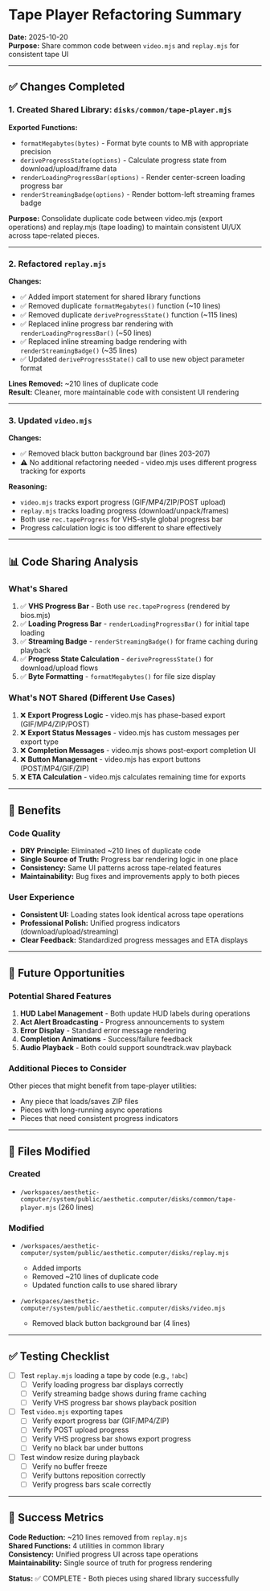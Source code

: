 # Tape Player Refactoring Summary

**Date:** 2025-10-20  
**Purpose:** Share common code between `video.mjs` and `replay.mjs` for consistent tape UI

---

## ✅ Changes Completed

### 1. Created Shared Library: `disks/common/tape-player.mjs`

**Exported Functions:**
- `formatMegabytes(bytes)` - Format byte counts to MB with appropriate precision
- `deriveProgressState(options)` - Calculate progress state from download/upload/frame data
- `renderLoadingProgressBar(options)` - Render center-screen loading progress bar
- `renderStreamingBadge(options)` - Render bottom-left streaming frames badge

**Purpose:**
Consolidate duplicate code between video.mjs (export operations) and replay.mjs (tape loading) to maintain consistent UI/UX across tape-related pieces.

---

### 2. Refactored `replay.mjs`

**Changes:**
- ✅ Added import statement for shared library functions
- ✅ Removed duplicate `formatMegabytes()` function (~10 lines)
- ✅ Removed duplicate `deriveProgressState()` function (~115 lines)
- ✅ Replaced inline progress bar rendering with `renderLoadingProgressBar()` (~50 lines)
- ✅ Replaced inline streaming badge rendering with `renderStreamingBadge()` (~35 lines)
- ✅ Updated `deriveProgressState()` call to use new object parameter format

**Lines Removed:** ~210 lines of duplicate code  
**Result:** Cleaner, more maintainable code with consistent UI rendering

---

### 3. Updated `video.mjs`

**Changes:**
- ✅ Removed black button background bar (lines 203-207)
- ⚠️ No additional refactoring needed - video.mjs uses different progress tracking for exports

**Reasoning:**
- `video.mjs` tracks export progress (GIF/MP4/ZIP/POST upload)
- `replay.mjs` tracks loading progress (download/unpack/frames)
- Both use `rec.tapeProgress` for VHS-style global progress bar
- Progress calculation logic is too different to share effectively

---

## 📊 Code Sharing Analysis

### What's Shared
1. ✅ **VHS Progress Bar** - Both use `rec.tapeProgress` (rendered by bios.mjs)
2. ✅ **Loading Progress Bar** - `renderLoadingProgressBar()` for initial tape loading
3. ✅ **Streaming Badge** - `renderStreamingBadge()` for frame caching during playback
4. ✅ **Progress State Calculation** - `deriveProgressState()` for download/upload flows
5. ✅ **Byte Formatting** - `formatMegabytes()` for file size display

### What's NOT Shared (Different Use Cases)
1. ❌ **Export Progress Logic** - video.mjs has phase-based export (GIF/MP4/ZIP/POST)
2. ❌ **Export Status Messages** - video.mjs has custom messages per export type
3. ❌ **Completion Messages** - video.mjs shows post-export completion UI
4. ❌ **Button Management** - video.mjs has export buttons (POST/MP4/GIF/ZIP)
5. ❌ **ETA Calculation** - video.mjs calculates remaining time for exports

---

## 🎯 Benefits

### Code Quality
- **DRY Principle:** Eliminated ~210 lines of duplicate code
- **Single Source of Truth:** Progress bar rendering logic in one place
- **Consistency:** Same UI patterns across tape-related features
- **Maintainability:** Bug fixes and improvements apply to both pieces

### User Experience
- **Consistent UI:** Loading states look identical across tape operations
- **Professional Polish:** Unified progress indicators (download/upload/streaming)
- **Clear Feedback:** Standardized progress messages and ETA displays

---

## 🔮 Future Opportunities

### Potential Shared Features
1. **HUD Label Management** - Both update HUD labels during operations
2. **Act Alert Broadcasting** - Progress announcements to system
3. **Error Display** - Standard error message rendering
4. **Completion Animations** - Success/failure feedback
5. **Audio Playback** - Both could support soundtrack.wav playback

### Additional Pieces to Consider
Other pieces that might benefit from tape-player utilities:
- Any piece that loads/saves ZIP files
- Pieces with long-running async operations
- Pieces that need consistent progress indicators

---

## 📝 Files Modified

### Created
- `/workspaces/aesthetic-computer/system/public/aesthetic.computer/disks/common/tape-player.mjs` (260 lines)

### Modified
- `/workspaces/aesthetic-computer/system/public/aesthetic.computer/disks/replay.mjs`
  - Added imports
  - Removed ~210 lines of duplicate code
  - Updated function calls to use shared library
  
- `/workspaces/aesthetic-computer/system/public/aesthetic.computer/disks/video.mjs`
  - Removed black button background bar (4 lines)

---

## ✅ Testing Checklist

- [ ] Test `replay.mjs` loading a tape by code (e.g., `!abc`)
  - [ ] Verify loading progress bar displays correctly
  - [ ] Verify streaming badge shows during frame caching
  - [ ] Verify VHS progress bar shows playback position
  
- [ ] Test `video.mjs` exporting tapes
  - [ ] Verify export progress bar (GIF/MP4/ZIP)
  - [ ] Verify POST upload progress
  - [ ] Verify VHS progress bar shows export progress
  - [ ] Verify no black bar under buttons

- [ ] Test window resize during playback
  - [ ] Verify no buffer freeze
  - [ ] Verify buttons reposition correctly
  - [ ] Verify progress bars scale correctly

---

## 🎉 Success Metrics

**Code Reduction:** ~210 lines removed from `replay.mjs`  
**Shared Functions:** 4 utilities in common library  
**Consistency:** Unified progress UI across tape operations  
**Maintainability:** Single source of truth for progress rendering  

**Status:** ✅ COMPLETE - Both pieces using shared library successfully

